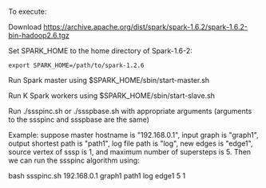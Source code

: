 To execute:

  Download https://archive.apache.org/dist/spark/spark-1.6.2/spark-1.6.2-bin-hadoop2.6.tgz
  
  Set SPARK_HOME to the home directory of Spark-1.6-2:

    export SPARK_HOME=/path/to/spark-1.2.6

  Run Spark master using $SPARK_HOME/sbin/start-master.sh 
  
  Run K Spark workers using $SPARK_HOME/sbin/start-slave.sh 
  
  Run ./ssspinc.sh or ./ssspbase.sh with appropriate arguments (arguments to the ssspinc and ssspbase are the same)
  
Example: 
  suppose master hostname is "192.168.0.1",
  input graph is "graph1",
  output shortest path is "path1",
  log file path is "log",
  new edges is "edge1",
  source vertex of sssp is 1, and
  maximum number of supersteps is 5. Then we can run the ssspinc algorithm using:
  
  
  bash ssspinc.sh 192.168.0.1 graph1 path1 log edge1 5 1  


  

